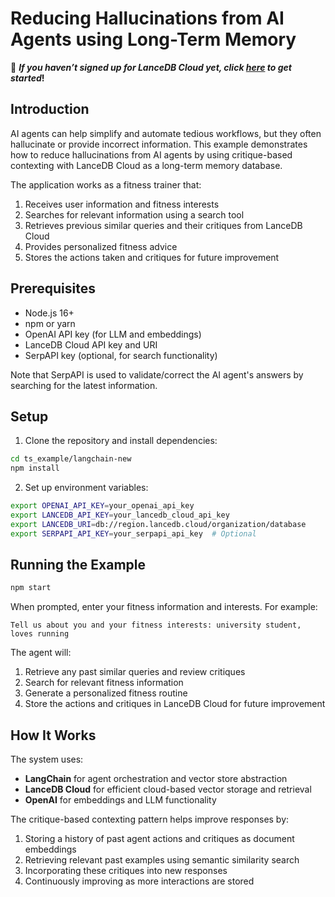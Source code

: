 # Reducing Hallucinations from AI Agents using Long-Term Memory

🚀 **_If you haven’t signed up for LanceDB Cloud yet, click [here](https://cloud.lancedb.com) to get started_!**

## Introduction

AI agents can help simplify and automate tedious workflows, but they often hallucinate or provide incorrect information. This example demonstrates how to reduce hallucinations from AI agents by using critique-based contexting with LanceDB Cloud as a long-term memory database.

The application works as a fitness trainer that:
1. Receives user information and fitness interests
2. Searches for relevant information using a search tool
3. Retrieves previous similar queries and their critiques from LanceDB Cloud
4. Provides personalized fitness advice
5. Stores the actions taken and critiques for future improvement

## Prerequisites

- Node.js 16+
- npm or yarn
- OpenAI API key (for LLM and embeddings)
- LanceDB Cloud API key and URI
- SerpAPI key (optional, for search functionality)

Note that SerpAPI is used to validate/correct the AI agent's answers by searching for the latest information.

## Setup

1. Clone the repository and install dependencies:
```bash
cd ts_example/langchain-new
npm install
```

2. Set up environment variables:
```bash
export OPENAI_API_KEY=your_openai_api_key
export LANCEDB_API_KEY=your_lancedb_cloud_api_key
export LANCEDB_URI=db://region.lancedb.cloud/organization/database
export SERPAPI_API_KEY=your_serpapi_api_key  # Optional
```

## Running the Example

```bash
npm start
```

When prompted, enter your fitness information and interests. For example:
```
Tell us about you and your fitness interests: university student, loves running
```

The agent will:
1. Retrieve any past similar queries and review critiques
2. Search for relevant fitness information
3. Generate a personalized fitness routine
4. Store the actions and critiques in LanceDB Cloud for future improvement


## How It Works

The system uses:
- **LangChain** for agent orchestration and vector store abstraction
- **LanceDB Cloud** for efficient cloud-based vector storage and retrieval
- **OpenAI** for embeddings and LLM functionality

The critique-based contexting pattern helps improve responses by:
1. Storing a history of past agent actions and critiques as document embeddings
2. Retrieving relevant past examples using semantic similarity search
3. Incorporating these critiques into new responses
4. Continuously improving as more interactions are stored

